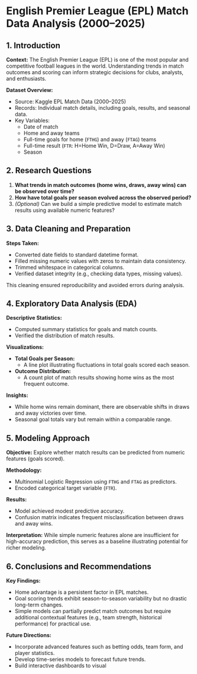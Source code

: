 # English Premier League (EPL) Match Data Analysis (2000–2025)

## 1. Introduction

**Context:**
The English Premier League (EPL) is one of the most popular and competitive football leagues in the world. Understanding trends in match outcomes and scoring can inform strategic decisions for clubs, analysts, and enthusiasts.

**Dataset Overview:**
- Source: Kaggle EPL Match Data (2000–2025)
- Records: Individual match details, including goals, results, and seasonal data.
- Key Variables:
  - Date of match
  - Home and away teams
  - Full-time goals for home (`FTHG`) and away (`FTAG`) teams
  - Full-time result (`FTR`: H=Home Win, D=Draw, A=Away Win)
  - Season

## 2. Research Questions

1. **What trends in match outcomes (home wins, draws, away wins) can be observed over time?**
2. **How have total goals per season evolved across the observed period?**
3. *(Optional)* Can we build a simple predictive model to estimate match results using available numeric features?

## 3. Data Cleaning and Preparation

**Steps Taken:**
- Converted date fields to standard datetime format.
- Filled missing numeric values with zeros to maintain data consistency.
- Trimmed whitespace in categorical columns.
- Verified dataset integrity (e.g., checking data types, missing values).

This cleaning ensured reproducibility and avoided errors during analysis.

## 4. Exploratory Data Analysis (EDA)

**Descriptive Statistics:**
- Computed summary statistics for goals and match counts.
- Verified the distribution of match results.

**Visualizations:**
- **Total Goals per Season:**
  - A line plot illustrating fluctuations in total goals scored each season.
- **Outcome Distribution:**
  - A count plot of match results showing home wins as the most frequent outcome.

**Insights:**
- While home wins remain dominant, there are observable shifts in draws and away victories over time.
- Seasonal goal totals vary but remain within a comparable range.

## 5. Modeling Approach

**Objective:**
Explore whether match results can be predicted from numeric features (goals scored).

**Methodology:**
- Multinomial Logistic Regression using `FTHG` and `FTAG` as predictors.
- Encoded categorical target variable (`FTR`).

**Results:**
- Model achieved modest predictive accuracy.
- Confusion matrix indicates frequent misclassification between draws and away wins.

**Interpretation:**
While simple numeric features alone are insufficient for high-accuracy prediction, this serves as a baseline illustrating potential for richer modeling.

## 6. Conclusions and Recommendations

**Key Findings:**
- Home advantage is a persistent factor in EPL matches.
- Goal scoring trends exhibit season-to-season variability but no drastic long-term changes.
- Simple models can partially predict match outcomes but require additional contextual features (e.g., team strength, historical performance) for practical use.

**Future Directions:**
- Incorporate advanced features such as betting odds, team form, and player statistics.
- Develop time-series models to forecast future trends.
- Build interactive dashboards to visual

